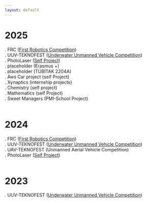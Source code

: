 ```yaml
---
layout: default
---
```


# 2025
. FRC ([First Robotics Competition](/resume/projects/2025/frc)) <br>
. UUV-TEKNOFEST ([Underwater Unmanned Vehicle Competition](/resume/projects/2025/uuv)) <br>
. PhotoLaser ([Self Project](/resume/projects/2025/photolaser)) <br>
. placeholder (Erasmus +) <br>
. placeholder (TÜBİTAK 2204A) <br>
. Aws Car project (self Project)<br>
. Xynaptics (internship projects)<br>
. Chemistry (self project) <br>
. Mathematics (self Project)<br>
. Sweet Managers (PMI-School Project) <br>
<br>
# 2024
. FRC ([First Robotics Competition](/resume/projects/2025/frc)) <br>
. UUV-TEKNOFEST ([Underwater Unmanned Vehicle Competition](/resume/projects/2025/uuv)) <br>
. UAV-TEKNOFEST (Unmanned Aerial Vehicle Competition) <br>
. PhotoLaser ([Self Project](/resume/projects/2025/photolaser)) <br>
<br>
# 2023
. UUV-TEKNOFEST ([Underwater Unmanned Vehicle Competition](/resume/projects/2025/uuv)) <br>